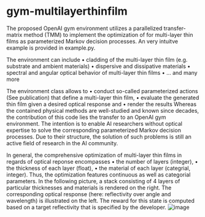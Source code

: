 # gym-multilayerthinfilm
The proposed OpenAI gym environment utilizes a parallelized transfer-matrix method (TMM) to implement the optimization of for multi-layer thin films as parameterized Markov decision processes. An very intuitve example is provided in example.py.

The environment can include 
•	cladding of the multi-layer thin film (e.g. substrate and ambient materials)
•	dispersive and dissipative materials
•	spectral and angular optical behavior of multi-layer thin films
•	… and many more

The environment class allows to 
•	conduct so-called parameterized actions (See publication) that define a multi-layer thin film,
•	evaluate the generated thin film given a desired optical response and
•	render the results 
Whereas the contained physical methods are well-studied and known since decades, the contribution of this code lies the transfer to an OpenAI gym environment. The intention is to enable AI researchers without optical expertise to solve the corresponding parameterized Markov decision processes. Due to their structure, the solution of such problems is still an active field of research in the AI community. 

In general, the comprehensive optimization of multi-layer thin films in regards of optical reponse encompasses 
•	the number of layers (integer),
•	the thickness of each layer (float),
•	the material of each layer (categrial, integer).
Thus, the optimization features continuous as well as categorial parameters. In the following picture, a stack consisting of 4 layers of particular thicknesses and materials is rendered on the right. The corresponding optical response (here: reflectivity over angle and wavelength) is illustrated on the left. The reward for this state is computed based on a target reflectivity that is specified by the developer.
![image](https://user-images.githubusercontent.com/83709614/126982644-ae4eed99-df34-4d59-8abe-794a72a51409.png)
